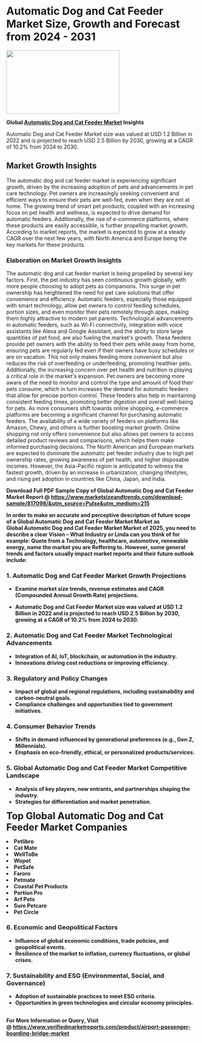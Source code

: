 <H1>Automatic Dog and Cat Feeder Market Size, Growth and Forecast from 2024 - 2031</H1><img class="aligncenter size-medium wp-image-584254" src="https://thirdeyenews.in/wp-content/uploads/2024/09/Global-Market-Research-300x168.jpeg" alt="" width="300" height="168" /><p><strong>Global&nbsp;<a href="https://www.marketsizeandtrends.com/download-sample/817098/&amp;utm_source=Pulse&amp;utm_medium=215">Automatic Dog and Cat Feeder Market</a> Insights</strong></p><p>Automatic Dog and Cat Feeder Market size was valued at USD 1.2 Billion in 2022 and is projected to reach USD 2.5 Billion by 2030, growing at a CAGR of 10.2% from 2024 to 2030.</p><p><h2>Market Growth Insights</h2> The automatic dog and cat feeder market is experiencing significant growth, driven by the increasing adoption of pets and advancements in pet care technology. Pet owners are increasingly seeking convenient and efficient ways to ensure their pets are well-fed, even when they are not at home. The growing trend of smart pet products, coupled with an increasing focus on pet health and wellness, is expected to drive demand for automatic feeders. Additionally, the rise of e-commerce platforms, where these products are easily accessible, is further propelling market growth. According to market reports, the market is expected to grow at a steady CAGR over the next few years, with North America and Europe being the key markets for these products. <p><strong></strong></p> <h3>Elaboration on Market Growth Insights</h3> The automatic dog and cat feeder market is being propelled by several key factors. First, the pet industry has seen continuous growth globally, with more people choosing to adopt pets as companions. This surge in pet ownership has heightened the need for pet care solutions that offer convenience and efficiency. Automatic feeders, especially those equipped with smart technology, allow pet owners to control feeding schedules, portion sizes, and even monitor their pets remotely through apps, making them highly attractive to modern pet parents. Technological advancements in automatic feeders, such as Wi-Fi connectivity, integration with voice assistants like Alexa and Google Assistant, and the ability to store large quantities of pet food, are also fueling the market's growth. These feeders provide pet owners with the ability to feed their pets while away from home, ensuring pets are regularly fed even if their owners have busy schedules or are on vacation. This not only makes feeding more convenient but also reduces the risk of overfeeding or underfeeding, promoting healthier pets. Additionally, the increasing concern over pet health and nutrition is playing a critical role in the market's expansion. Pet owners are becoming more aware of the need to monitor and control the type and amount of food their pets consume, which in turn increases the demand for automatic feeders that allow for precise portion control. These feeders also help in maintaining consistent feeding times, promoting better digestion and overall well-being for pets. As more consumers shift towards online shopping, e-commerce platforms are becoming a significant channel for purchasing automatic feeders. The availability of a wide variety of feeders on platforms like Amazon, Chewy, and others is further boosting market growth. Online shopping not only offers convenience but also allows pet owners to access detailed product reviews and comparisons, which helps them make informed purchasing decisions. The North American and European markets are expected to dominate the automatic pet feeder industry due to high pet ownership rates, growing awareness of pet health, and higher disposable incomes. However, the Asia-Pacific region is anticipated to witness the fastest growth, driven by an increase in urbanization, changing lifestyles, and rising pet adoption in countries like China, Japan, and India. <p><strong></p><p><span class=""><strong>Download Full PDF Sample Copy of Global Automatic Dog and Cat Feeder Market Report</strong> @ <a href="https://www.marketsizeandtrends.com/download-sample/817098/&amp;utm_source=Pulse&amp;utm_medium=215" target="_blank">https://www.marketsizeandtrends.com/download-sample/817098/&amp;utm_source=Pulse&amp;utm_medium=215</a></span></p><p>In order to make an accurate and perceptive description of future scope of a Global&nbsp;Automatic Dog and Cat Feeder Market Market as Global&nbsp;Automatic Dog and Cat Feeder Market Market of 2025, you need to describe a clear Vision &ndash; What Industry or Linda can you think of for example: Quote from a Technology, healthcare, automotive, renewable energy, name the market you are Reffering to. However, some general trends and factors usually impact market reports and their future outlook include:</p><h3>1.&nbsp;<strong>Automatic Dog and Cat Feeder Market Growth Projections</strong></h3><ul><li>Examine market size trends, revenue estimates and CAGR (Compounded Annual Growth Rate) projections.</li><li><p>Automatic Dog and Cat Feeder Market size was valued at USD 1.2 Billion in 2022 and is projected to reach USD 2.5 Billion by 2030, growing at a CAGR of 10.2% from 2024 to 2030.</p></li></ul><h3>2.&nbsp;<strong>Automatic Dog and Cat Feeder Market Technological Advancements</strong></h3><ul><li>Integration of AI, IoT, blockchain, or automation in the industry.</li><li>Innovations driving cost reductions or improving efficiency.</li></ul><h3>3.&nbsp;<strong>Regulatory and Policy Changes</strong></h3><ul><li>Impact of global and regional regulations, including sustainability and carbon-neutral goals.</li><li>Compliance challenges and opportunities tied to government initiatives.</li></ul><h3>4.&nbsp;<strong>Consumer Behavior Trends</strong></h3><ul><li>Shifts in demand influenced by generational preferences (e.g., Gen Z, Millennials).</li><li>Emphasis on eco-friendly, ethical, or personalized products/services.</li></ul><h3>5.&nbsp;<strong>Global Automatic Dog and Cat Feeder Market Competitive Landscape</strong></h3><ul><li>Analysis of key players, new entrants, and partnerships shaping the industry.</li><li>Strategies for differentiation and market penetration.</li></ul><p data-pm-slice="1 1 []"><span style="color: inherit; font-family: inherit; font-size: 25px;">Top Global Automatic Dog and Cat Feeder Market Companies</span></p><div class="" data-test-id=""><p><li>Petlibro</li><li> Cat Mate</li><li> WellToBe</li><li> Wopet</li><li> PetSafe</li><li> Faroro</li><li> Petmate</li><li> Coastal Pet Products</li><li> Portion Pro</li><li> Arf Pets</li><li> Sure Petcare</li><li> Pet Circle</li></p></div><h3>6.&nbsp;<strong>Economic and Geopolitical Factors</strong></h3><ul><li>Influence of global economic conditions, trade policies, and geopolitical events.</li><li>Resilience of the market to inflation, currency fluctuations, or global crises.</li></ul><h3>7.&nbsp;<strong>Sustainability and ESG (Environmental, Social, and Governance)</strong></h3><ul><li>Adoption of sustainable practices to meet ESG criteria.</li><li>Opportunities in green technologies and circular economy principles.</li></ul><h2><strong style="font-size: 14px;">For More Information or Query, Visit @&nbsp;</strong><a style="background-color: #ffffff; font-size: 14px;" href="https://www.marketsizeandtrends.com/report/automatic-dog-and-cat-feeder-market/" target="_blank">https://www.verifiedmarketreports.com/product/airport-passenger-boarding-bridge-market</a></h2>
